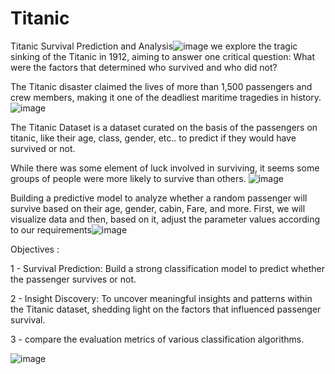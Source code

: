 # Titanic

Titanic Survival Prediction and Analysis![image](https://github.com/Saeedafrough/Titanic/assets/144301639/f2f02dbc-f814-4607-8ec6-fda734e119c3)
we explore the tragic sinking of the Titanic in 1912, aiming to answer one critical question: What were the factors that determined who survived and who did not?



The Titanic disaster claimed the lives of more than 1,500 passengers and crew members, making it one of the deadliest maritime tragedies in history. 
![image](https://github.com/Saeedafrough/Titanic/assets/144301639/3da689bd-0bd3-4822-b21c-4621b8ef07ed)



The Titanic Dataset is a dataset curated on the basis of the passengers on titanic, like their age, class, gender, etc.. to predict if they would have survived or not. 

While there was some element of luck involved in surviving, it seems some groups of people were more likely to survive than others.
![image](https://github.com/Saeedafrough/Titanic/assets/144301639/58574ae8-052b-4be7-98f7-e4360de98082)

Building a predictive model to analyze whether a random passenger will survive based on their age, gender, cabin, Fare, and more. First, we will visualize data and then, based on it, adjust the parameter values according to our requirements![image](https://github.com/Saeedafrough/Titanic/assets/144301639/f5a26bd1-b7a5-413e-aa1d-cb9c6a17df14)

Objectives :

1 - Survival Prediction: Build a strong classification model to predict whether the passenger survives or not.

2 - Insight Discovery: To uncover meaningful insights and patterns within the Titanic dataset, shedding light on the factors that influenced passenger survival. 

3 - compare the evaluation metrics of various classification algorithms.


![image](https://github.com/Saeedafrough/Titanic/assets/144301639/0128e225-bc72-415f-b3c0-7af6f510e221)


